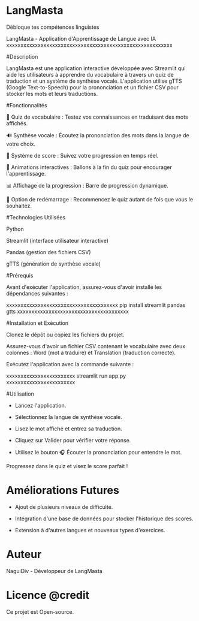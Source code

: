 # LangMasta
Débloque tes compétences linguistes

LangMasta - Application d'Apprentissage de Langue avec IA
xxxxxxxxxxxxxxxxxxxxxxxxxxxxxxxxxxxxxxxxxxxxxxxxxxxxxxxxxx

#Description

LangMasta est une application interactive développée avec Streamlit qui aide les utilisateurs à apprendre du vocabulaire à travers un quiz de traduction et un système de synthèse vocale. L'application utilise gTTS (Google Text-to-Speech) pour la prononciation et un fichier CSV pour stocker les mots et leurs traductions.

#Fonctionnalités

📖 Quiz de vocabulaire : Testez vos connaissances en traduisant des mots affichés.

🔊 Synthèse vocale : Écoutez la prononciation des mots dans la langue de votre choix.

🎯 Système de score : Suivez votre progression en temps réel.

🎉 Animations interactives : Ballons à la fin du quiz pour encourager l'apprentissage.

📊 Affichage de la progression : Barre de progression dynamique.

🔄 Option de redémarrage : Recommencez le quiz autant de fois que vous le souhaitez.

#Technologies Utilisées

Python

Streamlit (interface utilisateur interactive)

Pandas (gestion des fichiers CSV)

gTTS (génération de synthèse vocale)


#Prérequis

Avant d'exécuter l'application, assurez-vous d'avoir installé les dépendances suivantes :

xxxxxxxxxxxxxxxxxxxxxxxxxxxxxxxxxxxxxxx
pip install streamlit pandas gtts
xxxxxxxxxxxxxxxxxxxxxxxxxxxxxxxxxxxxxxx

#Installation et Exécution

Clonez le dépôt ou copiez les fichiers du projet.

Assurez-vous d'avoir un fichier CSV contenant le vocabulaire avec deux colonnes : Word (mot à traduire) et Translation (traduction correcte).

Exécutez l'application avec la commande suivante :

xxxxxxxxxxxxxxxxxxxxxxxx
streamlit run app.py
xxxxxxxxxxxxxxxxxxxxxxxx


#Utilisation

- Lancez l'application.

- Sélectionnez la langue de synthèse vocale.

- Lisez le mot affiché et entrez sa traduction.

- Cliquez sur Valider pour vérifier votre réponse.

- Utilisez le bouton 🎧 Écouter la prononciation pour entendre le mot.

Progressez dans le quiz et visez le score parfait !


# Améliorations Futures

- Ajout de plusieurs niveaux de difficulté.

- Intégration d'une base de données pour stocker l'historique des scores.

- Extension à d'autres langues et nouveaux types d'exercices.

# Auteur

NaguiDiv - Développeur de LangMasta


# Licence @credit

Ce projet est Open-source.
